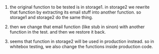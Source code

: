 1. the original function to be tested is in storage1. in storage2 we rewrite that function by extracting its email stuff into another function. so storage1 and storage2 do the same thing.

2. then we change that email function (like stub in sinon) with another function in the test. and then we restore it back.

3. seems that function in storage2 will be used in production instead. so in whitebox testing, we also change the functions inside production code.